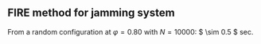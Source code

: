 ## FIRE method for jamming system
From a random configuration at $\varphi=0.80$ with $N=10000$: $ \sim 0.5 $ sec.
